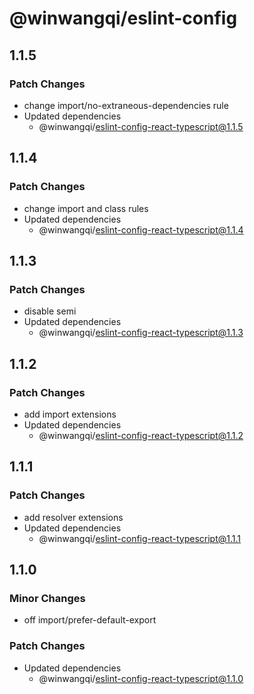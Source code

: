 # @winwangqi/eslint-config

## 1.1.5

### Patch Changes

- change import/no-extraneous-dependencies rule
- Updated dependencies
  - @winwangqi/eslint-config-react-typescript@1.1.5

## 1.1.4

### Patch Changes

- change import and class rules
- Updated dependencies
  - @winwangqi/eslint-config-react-typescript@1.1.4

## 1.1.3

### Patch Changes

- disable semi
- Updated dependencies
  - @winwangqi/eslint-config-react-typescript@1.1.3

## 1.1.2

### Patch Changes

- add import extensions
- Updated dependencies
  - @winwangqi/eslint-config-react-typescript@1.1.2

## 1.1.1

### Patch Changes

- add resolver extensions
- Updated dependencies
  - @winwangqi/eslint-config-react-typescript@1.1.1

## 1.1.0

### Minor Changes

- off import/prefer-default-export

### Patch Changes

- Updated dependencies
  - @winwangqi/eslint-config-react-typescript@1.1.0
